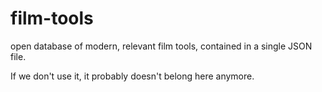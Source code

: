 # film-tools
open database of modern, relevant film tools, contained in a single JSON file.


If we don't use it, it probably doesn't belong here anymore.